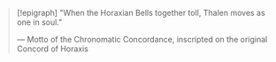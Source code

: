 > [!epigraph]
> "When the Horaxian Bells together toll,
> Thalen moves as one in soul."
> 
> — Motto of the Chronomatic Concordance, inscripted on the original Concord of Horaxis

